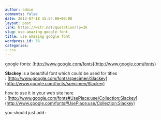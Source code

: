 ```yaml
---
author: admin
comments: false
date: 2013-07-18 15:54:00+00:00
layout: post
link: https://witr.net/quotation/?p=36
slug: use-amazing-google-font
title: use amazing google font
wordpress_id: 36
categories:
- css
---
```


google fonts: [http://www.google.com/fonts](http://www.google.com/fonts)  
  
**Slackey** is a beautiful font which could be used for titles : [http://www.google.com/fonts/specimen/Slackey](http://www.google.com/fonts/specimen/Slackey)  
  
how to use it in your web site here : [http://www.google.com/fonts#UsePlace:use/Collection:Slackey](http://www.google.com/fonts#UsePlace:use/Collection:Slackey)  
  
you should just add :  

